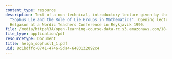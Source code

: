 ```yaml
---
content_type: resource
description: Text of a non-technical, introductory lecture given by the course instructor.
  "Sophus Lie and the Role of Lie Groups in Mathematics". Opening lecture by Sigurdur
  Helgason at a Nordic Teachers Conference in Reykjavik 1990.
file: /media/https%3A/open-learning-course-data-rc.s3.amazonaws.com/18-755-introduction-to-lie-groups-fall-2004/8c1bdffc074147465da46483132092c4_helga_sophusl1_1.pdf
file_type: application/pdf
resourcetype: Document
title: helga_sophusl1_1.pdf
uid: 8c1bdffc-0741-4746-5da4-6483132092c4
---
```

